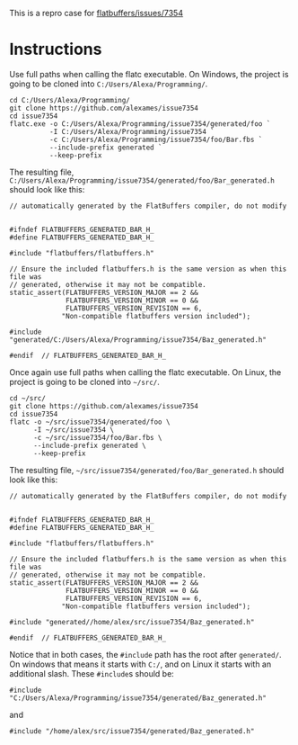 This is a repro case for [flatbuffers/issues/7354](https://github.com/google/flatbuffers/issues/7354)

# Instructions

Use full paths when calling the flatc executable. On Windows, the project is
going to be cloned into `C:/Users/Alexa/Programming/`.

```
cd C:/Users/Alexa/Programming/
git clone https://github.com/alexames/issue7354
cd issue7354
flatc.exe -o C:/Users/Alexa/Programming/issue7354/generated/foo `
          -I C:/Users/Alexa/Programming/issue7354 `
          -c C:/Users/Alexa/Programming/issue7354/foo/Bar.fbs `
          --include-prefix generated `
          --keep-prefix
```

The resulting file, 
`C:/Users/Alexa/Programming/issue7354/generated/foo/Bar_generated.h` should look
like this:

```
// automatically generated by the FlatBuffers compiler, do not modify


#ifndef FLATBUFFERS_GENERATED_BAR_H_
#define FLATBUFFERS_GENERATED_BAR_H_

#include "flatbuffers/flatbuffers.h"

// Ensure the included flatbuffers.h is the same version as when this file was
// generated, otherwise it may not be compatible.
static_assert(FLATBUFFERS_VERSION_MAJOR == 2 &&
              FLATBUFFERS_VERSION_MINOR == 0 &&
              FLATBUFFERS_VERSION_REVISION == 6,
             "Non-compatible flatbuffers version included");

#include "generated/C:/Users/Alexa/Programming/issue7354/Baz_generated.h"

#endif  // FLATBUFFERS_GENERATED_BAR_H_
```
 
Once again use full paths when calling the flatc executable. On Linux, the
project is going to be cloned into `~/src/`.

```
cd ~/src/
git clone https://github.com/alexames/issue7354
cd issue7354
flatc -o ~/src/issue7354/generated/foo \
      -I ~/src/issue7354 \
      -c ~/src/issue7354/foo/Bar.fbs \
      --include-prefix generated \
      --keep-prefix
```

The resulting file, `~/src/issue7354/generated/foo/Bar_generated.h` should look
like this:

```
// automatically generated by the FlatBuffers compiler, do not modify


#ifndef FLATBUFFERS_GENERATED_BAR_H_
#define FLATBUFFERS_GENERATED_BAR_H_

#include "flatbuffers/flatbuffers.h"

// Ensure the included flatbuffers.h is the same version as when this file was
// generated, otherwise it may not be compatible.
static_assert(FLATBUFFERS_VERSION_MAJOR == 2 &&
              FLATBUFFERS_VERSION_MINOR == 0 &&
              FLATBUFFERS_VERSION_REVISION == 6,
             "Non-compatible flatbuffers version included");

#include "generated//home/alex/src/issue7354/Baz_generated.h"

#endif  // FLATBUFFERS_GENERATED_BAR_H_
```

Notice that in both cases, the `#include` path has the root after `generated/`.
On windows that means it starts with `C:/`, and on Linux it starts with an
additional slash. These `#include`s should be:

```
#include "C:/Users/Alexa/Programming/issue7354/generated/Baz_generated.h"
```
and
``` 
#include "/home/alex/src/issue7354/generated/Baz_generated.h"
```

